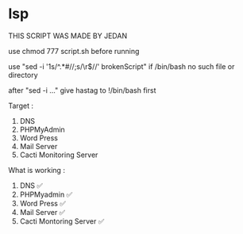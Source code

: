 # lsp
THIS SCRIPT WAS MADE BY JEDAN

use chmod 777 script.sh before running

use "sed -i '1s/^.*#//;s/\r$//' brokenScript" if /bin/bash no such file or directory

after "sed -i ..." give hastag to !/bin/bash first

Target :
1. DNS
2. PHPMyAdmin
3. Word Press
4. Mail Server
5. Cacti Monitoring Server

What is working :
1. DNS ✅
2. PHPMyadmin ✅
3. Word Press ✅
4. Mail Server ✅
5. Cacti Montoring Server ✅
